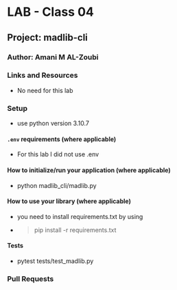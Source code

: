 # LAB - Class 04

## Project: madlib-cli

### Author: Amani M AL-Zoubi

### Links and Resources
- No need for this lab

### Setup
- use python version 3.10.7

#### `.env` requirements (where applicable)

- For this lab I did not use .env

#### How to initialize/run your application (where applicable)

-  python madlib_cli/madlib.py

#### How to use your library (where applicable)
- you need to install requirements.txt by using 
- > pip install -r requirements.txt 
#### Tests

- pytest tests/test_madlib.py

### Pull Requests